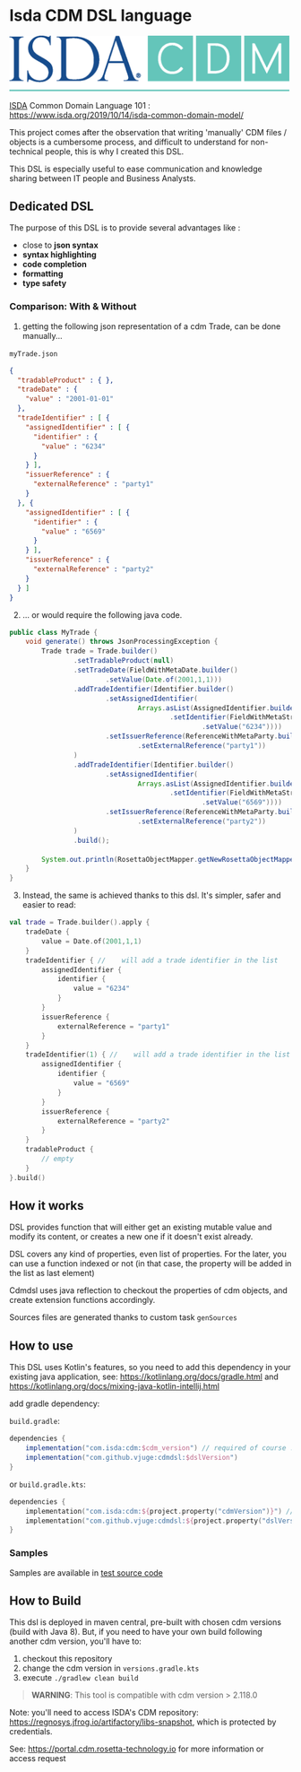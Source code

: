 # Isda CDM DSL language

<a href="https://portal.cdm.rosetta-technology.io/"><img src="doc/assets/CDM-hoz-logo-print.png" alt="cdm" width="500"/></a>

[ISDA](https://www.isda.org/) Common Domain Language 101 : <https://www.isda.org/2019/10/14/isda-common-domain-model/>

This project comes after the observation that writing 'manually' CDM files / objects is a cumbersome process, 
and difficult to understand for non-technical people, this is why I created this DSL. 

This DSL is especially useful to ease communication and knowledge sharing between IT people and Business Analysts.

## Dedicated DSL

The purpose of this DSL is to provide several advantages like :

* close to **json syntax**
* **syntax highlighting**
* **code completion**
* **formatting** 
* **type safety**


### Comparison: With & Without

1. getting the following json representation of a cdm Trade, can be done manually...

`myTrade.json`
```json
{
  "tradableProduct" : { },
  "tradeDate" : {
    "value" : "2001-01-01"
  },
  "tradeIdentifier" : [ {
    "assignedIdentifier" : [ {
      "identifier" : {
        "value" : "6234"
      }
    } ],
    "issuerReference" : {
      "externalReference" : "party1"
    }
  }, {
    "assignedIdentifier" : [ {
      "identifier" : {
        "value" : "6569"
      }
    } ],
    "issuerReference" : {
      "externalReference" : "party2"
    }
  } ]
}

```

2. ... or would require the following java code.

```java
public class MyTrade {
    void generate() throws JsonProcessingException {
        Trade trade = Trade.builder()
                .setTradableProduct(null)
                .setTradeDate(FieldWithMetaDate.builder()
                        .setValue(Date.of(2001,1,1)))
                .addTradeIdentifier(Identifier.builder()
                        .setAssignedIdentifier(
                                Arrays.asList(AssignedIdentifier.builder()
                                        .setIdentifier(FieldWithMetaString.builder()
                                                .setValue("6234"))))
                        .setIssuerReference(ReferenceWithMetaParty.builder()
                                .setExternalReference("party1"))
                )
                .addTradeIdentifier(Identifier.builder()
                        .setAssignedIdentifier(
                                Arrays.asList(AssignedIdentifier.builder()
                                        .setIdentifier(FieldWithMetaString.builder()
                                                .setValue("6569"))))
                        .setIssuerReference(ReferenceWithMetaParty.builder()
                                .setExternalReference("party2"))
                )
                .build();

        System.out.println(RosettaObjectMapper.getNewRosettaObjectMapper().writerWithDefaultPrettyPrinter().writeValueAsString(trade));
    }
}
```

3. Instead, the same is achieved thanks to this dsl. It's simpler, safer and easier to read: 

```kotlin
val trade = Trade.builder().apply {
    tradeDate {
        value = Date.of(2001,1,1)
    }
    tradeIdentifier { //    will add a trade identifier in the list
        assignedIdentifier {
            identifier {
                value = "6234"
            }
        }
        issuerReference {
            externalReference = "party1"
        }
    }
    tradeIdentifier(1) { //    will add a trade identifier in the list in the second position
        assignedIdentifier {
            identifier {
                value = "6569"
            }
        }
        issuerReference {
            externalReference = "party2"
        }
    }
    tradableProduct {
        // empty
    }
}.build()

```

## How it works

DSL provides function that will either get an existing mutable value and modify its content, or creates a new one if it doesn't exist already.

DSL covers any kind of properties, even list of properties. For the later, you can use a function indexed or not (in that case, the property will be added in the list as last element)

Cdmdsl uses java reflection to checkout the properties of cdm objects, and create extension functions accordingly.

Sources files are generated thanks to custom task `genSources`

## How to use

This DSL uses Kotlin's features, so you need to add this dependency in your existing java application, see: https://kotlinlang.org/docs/gradle.html and https://kotlinlang.org/docs/mixing-java-kotlin-intellij.html

add gradle dependency: 

`build.gradle`:
```groovy
dependencies {
    implementation("com.isda:cdm:$cdm_version") // required of course !
    implementation("com.github.vjuge:cdmdsl:$dslVersion")
}
```

or `build.gradle.kts`:
```kotlin
dependencies {
    implementation("com.isda:cdm:${project.property("cdmVersion")}") // required of course !
    implementation("com.github.vjuge:cdmdsl:${project.property("dslVersion")}")
}
```


### Samples

Samples are available in [test source code](src/test/kotlin/com/github/vjuge/cdmdsl/gradle/CdmDslTest.kt)


## How to Build

This dsl is deployed in maven central, pre-built with chosen cdm versions (build with Java 8).
But, if you need to have your own build following another cdm version, you'll have to:

1. checkout this repository
2. change the cdm version in `versions.gradle.kts`
3. execute `./gradlew clean build`

> **WARNING**: This tool is compatible with cdm version > 2.118.0

Note: you'll need to access ISDA's CDM repository: <https://regnosys.jfrog.io/artifactory/libs-snapshot>, which is protected by credentials.

See: <https://portal.cdm.rosetta-technology.io> for more information or access request